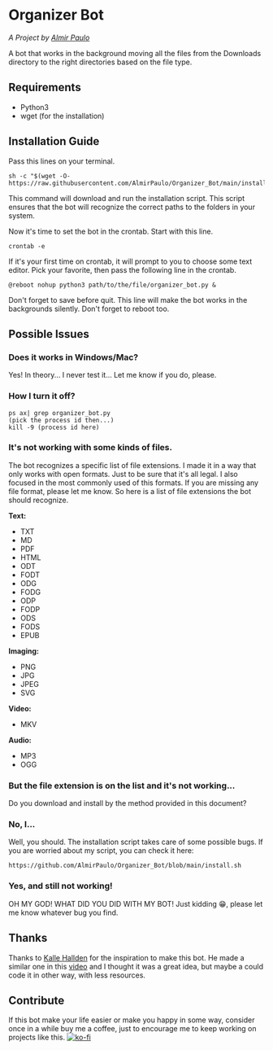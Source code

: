 # Organizer Bot
*A Project by [Almir Paulo](https://almirpaulo.github.io)*

A bot that works in the background moving all the files from the Downloads directory to the right directories based on the file type.

## Requirements
* Python3
* wget (for the installation)

## Installation Guide
Pass this lines on your terminal.
	
	sh -c "$(wget -O- https://raw.githubusercontent.com/AlmirPaulo/Organizer_Bot/main/install.sh)" 

This  command will download and run the installation script. This script ensures that the bot will recognize the correct paths to the folders in your system.

Now it's time to set the bot in the crontab. Start with this line.
				
	crontab -e

If it's your first time on crontab, it will prompt to you to choose some text editor. Pick your favorite, then pass the following line in the crontab.

	@reboot nohup python3 path/to/the/file/organizer_bot.py &

Don't forget to save before quit. This line will make the bot works in the backgrounds silently. Don't forget to reboot too.
<!--### For Windows Users
-->
## Possible Issues
### Does it works in Windows/Mac?

Yes! In theory... I never test it... Let me know if you do, please. 

### How I turn it off?
				
    ps ax| grep organizer_bot.py 
    (pick the process id then...)
    kill -9 (process id here)


### It's not working with some kinds of files.
The bot recognizes a specific list of file extensions. I made it in a way that only works with open formats. Just to be sure that it's all legal. I also focused in the most commonly used of this formats. If you are missing any file format, please let me know. 
So here is a list of file extensions the bot should recognize.

**Text:**
* TXT
* MD
* PDF
* HTML
* ODT
* FODT
* ODG
* FODG
* ODP
* FODP
* ODS
* FODS
* EPUB


**Imaging:**
* PNG
* JPG
* JPEG
* SVG

**Video:**
* MKV

**Audio:**
* MP3
* OGG
### But the file extension is on the list and it's not working...
Do you download and install by the method provided in this document?
### No, I...
Well, you should. The installation script takes care of some possible bugs. If you are worried about my script, you can check it here: 
	
	https://github.com/AlmirPaulo/Organizer_Bot/blob/main/install.sh

### Yes, and still not working!
OH MY GOD! WHAT DID YOU DID WITH MY BOT! 
Just kidding :grin:, please let me know whatever bug you find.
## Thanks
Thanks to [Kalle Hallden](https://github.com/KalleHallden) for the inspiration to make this bot. He made a similar one in this [video](https://www.youtube.com/watch?v=qbW6FRbaSl0&t=246s&ab_channel=KalleHallden) and I thought it was a great idea, but maybe a could code it in other way, with less resources. 

## Contribute
If this bot make your life easier or make you happy in some way, consider once in a while buy me a coffee, just to encourage me to keep working on projects like this. 
[![ko-fi](https://ko-fi.com/img/githubbutton_sm.svg)](https://ko-fi.com/C0C26878E)


